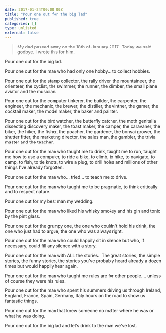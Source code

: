 ```yaml
---
date: 2017-01-24T00:00:00Z
title: "Pour one out for the big lad"
published: true
categories: []
type: unlisted
external: false
---
```


> My dad passed away on the 18th of January 2017.  Today we said godbye. I wrote this for him.

Pour one out for the big lad.

Pour one out for the man who had only one hobby… to collect hobbies.

Pour one out for the stamp collector, the rally driver, the mountaineer, the orienteer, the cyclist, the swimmer, the runner, the climber, the small plane aviator and the musician.

Pour one out for the computer tinkerer, the builder, the carpenter, the engineer, the mechanic, the brewer, the distiller, the vintner, the gamer, the cocktail maker, the model maker, the baker and painter.

Pour one out for the bird watcher, the butterfly catcher, the moth genitalia dissecting discovery maker, the toast maker, the camper, the caravaner, the biker, the hiker, the fisher, the poacher, the gardener, the bonsai grower, the shutter fitter, the marketing director, the sales man, the gambler, the trivia master and the teacher.

Pour one out for the man who taught me to drink, taught me to run, taught me how to use a computer, to ride a bike, to climb, to hike, to navigate, to camp, to fish, to tie knots, to wire a plug, to drill holes and millions of other things I've already forgotten.

Pour one out for the man who… tried… to teach me to drive.

Pour one out for the man who taught me to be pragmatic, to think critically and to respect nature.

Pour one out for my best man my wedding.

Pour one out for the man who liked his whisky smokey and his gin and tonic by the pint glass.

Pour one out for the grumpy one, the one who couldn't hold his drink, the one who just had to argue, the one who was always right.

Pour one out for the man who could happily sit in silence but who, if necessary, could fill any silence with a story.

Pour one out for the man with ALL the stories.  The great stories, the simple stories, the funny stories, the stories you've probably heard already a dozen times but would happily hear again.

Pour one out for the man who taught me rules are for other people…. unless of course they were his rules.

Pour one out for the man who spent his summers driving us through Ireland, England, France, Spain, Germany, Italy hours on the road to show us fantastic things.

Pour one out for the man that knew someone no matter where he was or what he was doing.  

Pour one out for the big lad and let’s drink to the man we've lost.
